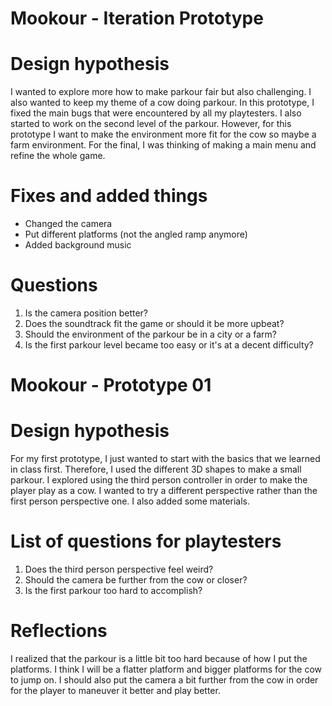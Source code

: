 # Mookour - Iteration Prototype

# Design hypothesis

I wanted to explore more how to make parkour fair but also challenging. I also wanted to keep my theme of a cow doing parkour. In this prototype, I fixed the main bugs that were encountered by all my playtesters. I also started to work on the second level of the parkour. However, for this prototype I want to make the environment more fit for the cow so maybe a farm environment. For the final, I was thinking of making a main menu and refine the whole game.

# Fixes and added things

- Changed the camera
- Put different platforms (not the angled ramp anymore)
- Added background music

# Questions

1. Is the camera position better?
2. Does the soundtrack fit the game or should it be more upbeat?
3. Should the environment of the parkour be in a city or a farm? 
4. Is the first parkour level became too easy or it's at a decent difficulty?



# Mookour - Prototype 01


# Design hypothesis

For my first prototype, I just wanted to start with the basics that we learned in class first. Therefore, I used the different 3D shapes to make a small parkour. I explored using the third person controller in order to make the player play as a cow. I wanted to try a different perspective rather than the first person perspective one. I also added some materials. 


# List of questions for playtesters
 
1. Does the third person perspective feel weird?
2. Should the camera be further from the cow or closer? 
3. Is the first parkour too hard to accomplish?


# Reflections

I realized that the parkour is a little bit too hard because of how I put the platforms. I think I will be a flatter platform and bigger platforms for the cow to jump on. I should also put the camera a bit further from the cow in order for the player to maneuver it better and play better. 
